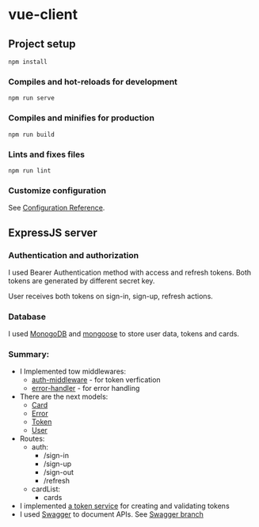 # vue-client

## Project setup
```
npm install
```
### Compiles and hot-reloads for development
```
npm run serve
```
### Compiles and minifies for production
```
npm run build
```
### Lints and fixes files
```
npm run lint
```

### Customize configuration
See [Configuration Reference](https://cli.vuejs.org/config/).
​

## ExpressJS server
### Authentication and authorization
I used Bearer Authentication method with access and refresh tokens. Both tokens are generated by different secret key.

User receives both tokens on sign-in, sign-up, refresh actions.

### Database
I used [MonogoDB]() and [mongoose]() to store user data, tokens and cards.

### Summary:
- I Implemented tow middlewares:
    - [auth-middleware](https://github.com/bybbsy/vue-express-auth-app/blob/master/server/middleware/auth-middleware.js) - for token verfication
    - [error-handler](https://github.com/bybbsy/vue-express-auth-app/blob/master/server/middleware/error-handler.js) - for error handling
- There are the next models:
    - [Card](https://github.com/bybbsy/vue-express-auth-app/blob/master/server/models/card.js)
    - [Error](https://github.com/bybbsy/vue-express-auth-app/blob/master/server/models/error.js)
    - [Token](https://github.com/bybbsy/vue-express-auth-app/blob/master/server/models/token.js)
    - [User](https://github.com/bybbsy/vue-express-auth-app/blob/master/server/models/user.js)
- Routes:
    - auth:
        - /sign-in
        - /sign-up
        - /sign-out
        - /refresh
    - cardList:
        - cards
- I implemented [a token service](https://github.com/bybbsy/vue-express-auth-app/blob/master/server/service/token-service.js) for creating and validating tokens
- I used [Swagger]() to document APIs. See [Swagger branch](https://github.com/bybbsy/vue-express-auth-app/tree/swagger/server)
